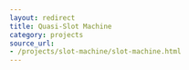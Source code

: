 ```yaml
---
layout: redirect
title: Quasi-Slot Machine
category: projects
source_url:
- /projects/slot-machine/slot-machine.html
---
```

